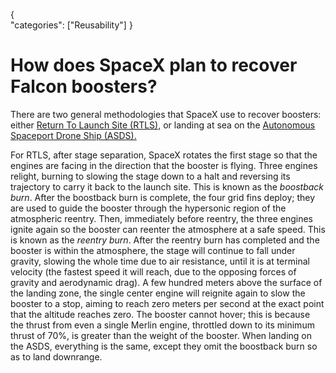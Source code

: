 {    
    "categories": ["Reusability"]
}

# How does SpaceX plan to recover Falcon boosters?

There are two general methodologies that SpaceX use to recover boosters: either [Return To Launch Site (RTLS),](https://imgur.com/rWSpbWO) or landing at sea on the [Autonomous Spaceport Drone Ship (ASDS).](https://i.imgur.com/s61bv2t.jpg)

For RTLS, after stage separation, SpaceX rotates the first stage so that the engines are facing in the direction that the booster is flying. Three engines relight, burning to slowing the stage down to a halt and reversing its trajectory to carry it back to the launch site. This is known as the *boostback burn*. After the boostback burn is complete, the four grid fins deploy; they are used to guide the booster through the hypersonic region of the atmospheric reentry. Then, immediately before reentry, the three engines ignite again so the booster can reenter the atmosphere at a safe speed. This is known as the *reentry burn*. After the reentry burn has completed and the booster is within the atmosphere, the stage will continue to fall under gravity, slowing the whole time due to air resistance, until it is at terminal velocity (the fastest speed it will reach, due to the opposing forces of gravity and aerodynamic drag). A few hundred meters above the surface of the landing zone, the single center engine will reignite again to slow the booster to a stop, aiming to reach zero meters per second at the exact point that the altitude reaches zero. The booster cannot hover; this is because the thrust from even a single Merlin engine, throttled down to its minimum thrust of 70%, is greater than the weight of the booster. When landing on the ASDS, everything is the same, except they omit the boostback burn so as to land downrange.
